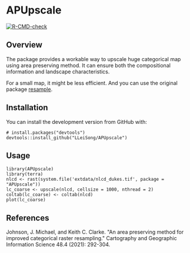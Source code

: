 # APUpscale
<!-- badges: start -->
[![R-CMD-check](https://github.com/LLeiSong/APUpscale/workflows/R-CMD-check/badge.svg)](https://github.com/LLeiSong/APUpscale/actions)
<!-- badges: end -->

## Overview
The package provides a workable way to upscale huge categorical map using area preserving method. It can ensure both the compositional information and landscape characteristics.

For a small map, it might be less efficient. And you can use the original package [resample](https://github.com/mikejohnson51/resample).

## Installation
You can install the development version from GitHub with:

```
# install.packages("devtools")
devtools::install_github("LLeiSong/APUpscale")
```

## Usage

```{r}
library(APUpscale)
library(terra)
nlcd <- rast(system.file('extdata/nlcd_dukes.tif', package = "APUpscale"))
lc_coarse <- upscale(nlcd, cellsize = 1000, nthread = 2)
coltab(lc_coarse) <- coltab(nlcd)
plot(lc_coarse)
```

## References

Johnson, J. Michael, and Keith C. Clarke. "An area preserving method for improved categorical raster resampling." Cartography and Geographic Information Science 48.4 (2021): 292-304.
